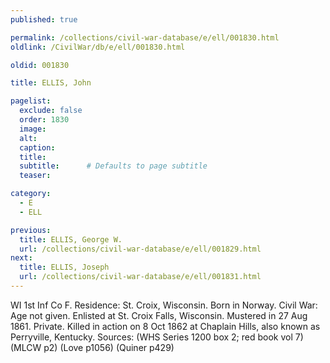 ```yaml
---
published: true

permalink: /collections/civil-war-database/e/ell/001830.html
oldlink: /CivilWar/db/e/ell/001830.html

oldid: 001830

title: ELLIS, John

pagelist:
  exclude: false
  order: 1830
  image: 
  alt:
  caption:
  title:
  subtitle:      # Defaults to page subtitle
  teaser:

category: 
  - E 
  - ELL

previous:
  title: ELLIS, George W.
  url: /collections/civil-war-database/e/ell/001829.html  
next:
  title: ELLIS, Joseph
  url: /collections/civil-war-database/e/ell/001831.html   
---
```

WI 1st Inf Co F. Residence: St. Croix, Wisconsin. Born in Norway. Civil War: Age not given. Enlisted at St. Croix Falls, Wisconsin. Mustered in 27 Aug 1861. Private. Killed in action on 8 Oct 1862 at Chaplain Hills, also known as Perryville, Kentucky. Sources: (WHS Series 1200 box 2; red book vol 7) (MLCW p2) (Love p1056) (Quiner p429)
